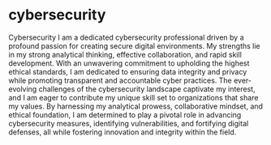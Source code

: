 # cybersecurity
Cybersecurity
I am a dedicated cybersecurity professional driven by a profound passion for creating secure digital environments. My strengths lie in my strong analytical thinking, effective collaboration, and rapid skill development. With an unwavering commitment to upholding the highest ethical standards, I am dedicated to ensuring data integrity and privacy while promoting transparent and accountable cyber practices. The ever-evolving challenges of the cybersecurity landscape captivate my interest, and I am eager to contribute my unique skill set to organizations that share my values. By harnessing my analytical prowess, collaborative mindset, and ethical foundation, I am determined to play a pivotal role in advancing cybersecurity measures, identifying vulnerabilities, and fortifying digital defenses, all while fostering innovation and integrity within the field.
